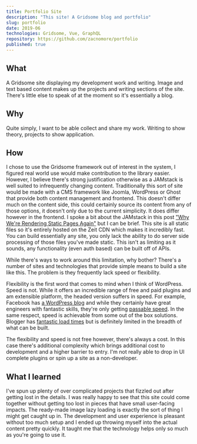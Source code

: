 ```yaml
---
title: Portfolio Site
description: "This site! A Gridsome blog and portfolio"
slug: portfolio
date: 2019-06
technologies: Gridsome, Vue, GraphQL
repository: https://github.com/zacnomore/portfolio
published: true
---
```


## What

A Gridsome site displaying my development work and writing. Image and text based content makes up the projects and writing sections of the site. There's little else to speak of at the moment so it's essentially a blog.

## Why

Quite simply, I want to be able collect and share my work. Writing to show theory, projects to show application.

## How

I chose to use the Gridsome framework out of interest in the system, I figured real world use would make contribution to the library easier. However, I believe there's strong justification otherwise as a JAMstack is well suited to infrequently changing content. Traditionally this sort of site would be made with a CMS framework like Joomla, WordPress or Ghost that provide both content management and frontend. This doesn't differ much on the content side, this could certainly source its content from any of those options, it doesn't only due to the current simplicity. It does differ however in the frontend. I spoke a bit about the JAMstack in this post ["Why We're Rendering Static Pages Again"](/writing/why-jamstack-is-actually-new) but I can be brief. This site is all static files so it's entirely hosted on the Zeit CDN which makes it incredibly fast. You can build essentially any site, you only lack the ability to do server side processing of those files you've made static. This isn't as limiting as it sounds, any functionality (even auth based) can be built off of APIs.

While there's ways to work around this limitation, why bother? There's a number of sites and technologies that provide simple means to build a site like this. The problem is they frequently lack speed or flexibility.

Flexibility is the first word that comes to mind when I think of WordPress. Speed is not. While it offers an incredible  range of free and paid plugins and am extensible platform, the headed version suffers in speed. For example, Facebook has [a WordPress blog](https://about.fb.com/news/) and while they certainly have great engineers with fantastic skills, they're only getting [passable speed](https://developers.google.com/speed/pagespeed/insights/?url=https%3A%2F%2Fabout.fb.com%2Fnews%2F). In the same respect, speed is achievable from some out of the box solutions. Blogger has [fantastic load times](https://blogger.googleblog.com/) but is definitely limited in the breadth of what can be built.  

The flexibility and speed is not free however, there's always a cost. In this case there's additional complexity which brings additional cost to development and a higher barrier to entry. I'm not really able to drop in UI complete plugins or spin up a site as a non-developer.

## What I learned

I've spun up plenty of over complicated projects that fizzled out after getting lost in the details. I was really happy to see that this site could come together without getting too lost in pieces that have small user-facing impacts. The ready-made image lazy loading is exactly the sort of thing I might get caught up in. The development and user experience is pleasant without too much setup and I ended up throwing myself into the actual content pretty quickly. It taught me that the technology helps only so much as you're going to use it.
